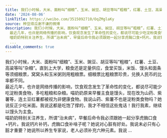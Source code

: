 ```yaml
---
title: 我们小时候，大米、面粉叫“细粮”、玉米、豌豆、胡豆等叫“粗粮”，红薯、土豆、高粱等叫“杂粮”。直到上大学，粮食还是定量供应，食堂买饭，米饭、馒头和面条...
date: '2024-08-06'
linkTitle: https://weibo.com/3515092710/OqZMglaKy
source: 种豆得瓜谢不谦的微博
description: 我们小时候，大米、面粉叫“细粮”、玉米、豌豆、胡豆等叫“粗粮”，红薯、土豆、高粱等叫“杂粮”。直到上大学，粮食还是定量供应，食堂买饭，米饭、馒头和面条等须细粮票，窝窝头和玉米粥则用粗粮票。细粮票比粗粮票珍贵，兑换人民币的比率都不同。<br>
  最近几年，也许是网络传播的影响，饮食观念发生了革命性的变化，都说尽可能少吃淀粉类食物，多吃粗粮和杂粮。喵奶奶原来早餐主食是馒头，现在改为山药、紫薯等，连土豆红薯都被视为非健康食物。我说山药、紫薯不也是淀粉类食物吗？她说反正少吃米面。我说这都是吃饱了撑的，我才不相信这些鬼话！我行我素，继续以馒头为主食。<br>
  喵奶奶特别关注养生，所谓“治未病”，早餐后命令我必须跟她一起分享虎酶口食+钙片。我说钙片补钙，虎酶口食补啥子呢？她说对心脏有好处。我说未必只有心脏才重要？她说所以养生专家说，老人必须补充六种元素。我说
  ...
disable_comments: true
---
```

我们小时候，大米、面粉叫“细粮”、玉米、豌豆、胡豆等叫“粗粮”，红薯、土豆、高粱等叫“杂粮”。直到上大学，粮食还是定量供应，食堂买饭，米饭、馒头和面条等须细粮票，窝窝头和玉米粥则用粗粮票。细粮票比粗粮票珍贵，兑换人民币的比率都不同。<br> 最近几年，也许是网络传播的影响，饮食观念发生了革命性的变化，都说尽可能少吃淀粉类食物，多吃粗粮和杂粮。喵奶奶原来早餐主食是馒头，现在改为山药、紫薯等，连土豆红薯都被视为非健康食物。我说山药、紫薯不也是淀粉类食物吗？她说反正少吃米面。我说这都是吃饱了撑的，我才不相信这些鬼话！我行我素，继续以馒头为主食。<br> 喵奶奶特别关注养生，所谓“治未病”，早餐后命令我必须跟她一起分享虎酶口食+钙片。我说钙片补钙，虎酶口食补啥子呢？她说对心脏有好处。我说未必只有心脏才重要？她说所以养生专家说，老人必须补充六种元素。我说 ...